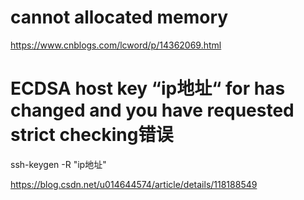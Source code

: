 # cannot allocated memory

https://www.cnblogs.com/lcword/p/14362069.html



# ECDSA host key “ip地址“ for has changed and you have requested strict checking错误

ssh-keygen -R "ip地址"

https://blog.csdn.net/u014644574/article/details/118188549
